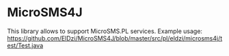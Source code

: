 # MicroSMS4J
This library allows to support MicroSMS.PL services.
Example usage:
https://github.com/ElDzi/MicroSMS4J/blob/master/src/pl/eldzi/microsms4j/test/Test.java
